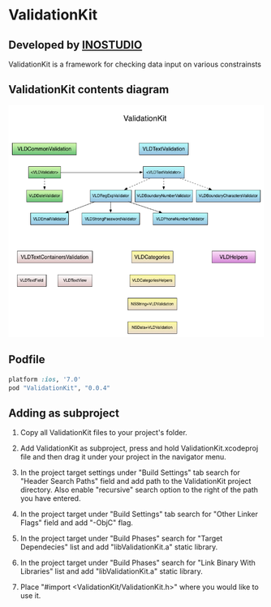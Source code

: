 # ValidationKit

## Developed by <a href="http://www.inostudio.com/">INOSTUDIO</a> 

ValidationKit is a framework for checking data input on various constrainsts

## ValidationKit contents diagram

![alt tag](https://github.com/Streetmage/ValidationKit/blob/master/validation_kit_diagram.png)

## Podfile

```ruby
platform :ios, '7.0'
pod "ValidationKit", "0.0.4"
```

## Adding as subproject

1. Copy all ValidationKit files to your project's folder.

2. Add ValidationKit as subproject, press and hold ValidationKit.xcodeproj file and then drag it under your project in the navigator menu.

3. In the project target settings under "Build Settings" tab search for "Header Search Paths" field and add path to the ValidationKit project directory. Also enable "recursive" search option to the right of the path you have entered.

4. In the project target under "Build Settings" tab search for "Other Linker Flags" field and add "-ObjC" flag.

5. In the project target under "Build Phases" search for "Target Dependecies" list and add "libValidationKit.a" static library.

6. In the project target under "Build Phases" search for "Link Binary With Libraries" list and add "libValidationKit.a" static library.

7. Place "#import &lt;ValidationKit/ValidationKit.h&gt;" where you would like to use it.